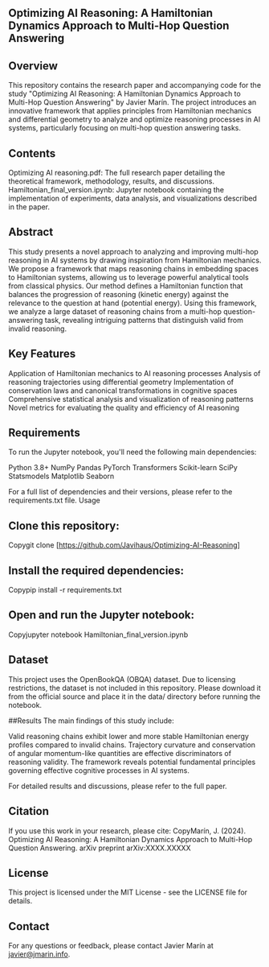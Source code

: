 ## Optimizing AI Reasoning: A Hamiltonian Dynamics Approach to Multi-Hop Question Answering

## Overview
This repository contains the research paper and accompanying code for the study "Optimizing AI Reasoning: A Hamiltonian Dynamics Approach to Multi-Hop Question Answering" by Javier Marín. The project introduces an innovative framework that applies principles from Hamiltonian mechanics and differential geometry to analyze and optimize reasoning processes in AI systems, particularly focusing on multi-hop question answering tasks.

## Contents
Optimizing AI reasoning.pdf: The full research paper detailing the theoretical framework, methodology, results, and discussions.
Hamiltonian_final_version.ipynb: Jupyter notebook containing the implementation of experiments, data analysis, and visualizations described in the paper.

## Abstract
This study presents a novel approach to analyzing and improving multi-hop reasoning in AI systems by drawing inspiration from Hamiltonian mechanics. We propose a framework that maps reasoning chains in embedding spaces to Hamiltonian systems, allowing us to leverage powerful analytical tools from classical physics. Our method defines a Hamiltonian function that balances the progression of reasoning (kinetic energy) against the relevance to the question at hand (potential energy). Using this framework, we analyze a large dataset of reasoning chains from a multi-hop question-answering task, revealing intriguing patterns that distinguish valid from invalid reasoning.

## Key Features
Application of Hamiltonian mechanics to AI reasoning processes
Analysis of reasoning trajectories using differential geometry
Implementation of conservation laws and canonical transformations in cognitive spaces
Comprehensive statistical analysis and visualization of reasoning patterns
Novel metrics for evaluating the quality and efficiency of AI reasoning

## Requirements
To run the Jupyter notebook, you'll need the following main dependencies:

Python 3.8+
NumPy
Pandas
PyTorch
Transformers
Scikit-learn
SciPy
Statsmodels
Matplotlib
Seaborn

For a full list of dependencies and their versions, please refer to the requirements.txt file.
Usage

## Clone this repository:
Copygit clone [https://github.com/Javihaus/Optimizing-AI-Reasoning]

## Install the required dependencies:
Copypip install -r requirements.txt

## Open and run the Jupyter notebook:
Copyjupyter notebook Hamiltonian_final_version.ipynb


## Dataset
This project uses the OpenBookQA (OBQA) dataset. Due to licensing restrictions, the dataset is not included in this repository. Please download it from the official source and place it in the data/ directory before running the notebook.

##Results
The main findings of this study include:

Valid reasoning chains exhibit lower and more stable Hamiltonian energy profiles compared to invalid chains.
Trajectory curvature and conservation of angular momentum-like quantities are effective discriminators of reasoning validity.
The framework reveals potential fundamental principles governing effective cognitive processes in AI systems.

For detailed results and discussions, please refer to the full paper.

## Citation
If you use this work in your research, please cite:
CopyMarín, J. (2024). Optimizing AI Reasoning: A Hamiltonian Dynamics Approach to Multi-Hop Question Answering. arXiv preprint arXiv:XXXX.XXXXX

## License
This project is licensed under the MIT License - see the LICENSE file for details.

## Contact
For any questions or feedback, please contact Javier Marín at javier@jmarin.info.
